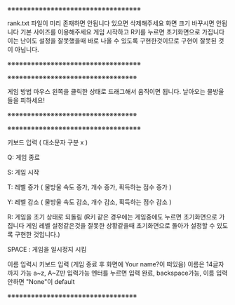 ※※※※※※※※※※※※※※※※※※※※※※※※※※※※※※※※※※

rank.txt 파일이 미리 존재하면 안됩니다 있으면 삭제해주세요
화면 크기 바꾸시면 안됩니다 기본 사이즈를 이용해주세요
게임 시작하고 R키를 누르면 초기화면으로 가집니다 이는
난이도 설정을 잘못했을때 바로 나올 수 있도록 구현한것이므로
구현이 잘못된 것이 아닙니다.

※※※※※※※※※※※※※※※※※※※※※※※※※※※※※※※※※※

※※※※※※※※※※※※※※※※※※※※※※※※※※※※※※※※※

게임 방법
마우스 왼쪽을 클릭한 상태로 드래그해서 움직이면 됩니다.
날아오는 물방울들을 피하세요!

※※※※※※※※※※※※※※※※※※※※※※※※※※※※※※※※※

※※※※※※※※※※※※※※※※※※※※※※※※※※※※※※※※※※

키보드 입력 
( 대소문자 구분 x )

Q: 게임 종료

S: 게임 시작

T: 레벨 증가 ( 물방울 속도 증가, 개수 증가, 획득하는 점수 증가 )

Y: 레벨 감소 ( 물방울 속도 감소, 개수 감소, 획득하는 점수 감소 )

R: 게임을 초기 상태로 되돌림
(R키 같은 경우에는 게임중에도 누르면 초기화면으로 가집니다
게임 레벨 설정같은것을 잘못한 상황같을때 초기화면으로 돌아가
설정할 수 있도록 구현한 것입니다.)

SPACE : 게임을 일시정지 시킴

이름 입력시 키보드 입력
(게임 종료 후 화면에 Your name?이 떠있음)
이름은 14글자까지 가능 a~z, A~Z만 입력가능
엔터를 누르면 입력 완료, backspace가능, 
이름 입력안하면 "None"이 default

※※※※※※※※※※※※※※※※※※※※※※※※※※※※※※※※※

